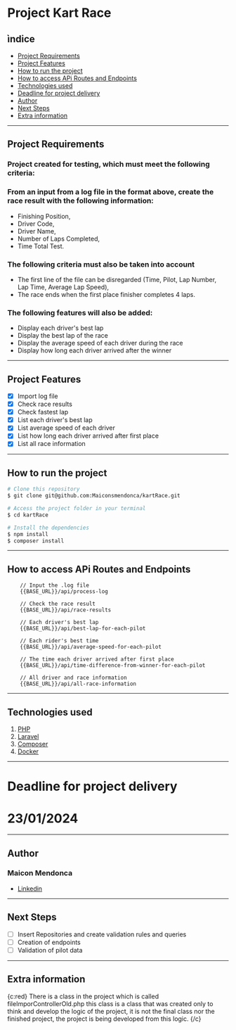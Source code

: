 # Project Kart Race

## ìndice
- <a href="#project-requirements">Project Requirements</a>
- <a href="#project-features">Project Features</a>
- <a href="#how-to-run-the-project">How to run the project</a>
- <a href="#how-to-access-api-routes-and-endpoints">How to access APi Routes and Endpoints</a>
- <a href="#technologies-used">Technologies used</a>
- <a href="#deadline-for-project-delivery">Deadline for project delivery</a>
- <a href="#author">Author</a>
- <a href="#next-steps">Next Steps</a>
- <a href="#extra-information">Extra information</a>

___

## Project Requirements

### Project created for testing, which must meet the following criteria:
### From an input from a log file in the format above, create the race result with the following information:
  * Finishing Position, 
  * Driver Code, 
  * Driver Name, 
  * Number of Laps Completed,
  * Time Total Test.


### The following criteria must also be taken into account
  * The first line of the file can be disregarded (Time, Pilot, Lap Number, Lap Time, Average Lap Speed),
  * The race ends when the first place finisher completes 4 laps.


### The following features will also be added:
  * Display each driver's best lap
  * Display the best lap of the race
  * Display the average speed of each driver during the race
  * Display how long each driver arrived after the winner

___

## Project Features

- [x] Import log file
- [x] Check race results
- [x] Check fastest lap
- [x] List each driver's best lap
- [x] List average speed of each driver
- [x] List how long each driver arrived after first place
- [x] List all race information

___

## How to run the project

```bash
# Clone this repository
$ git clone git@github.com:Maiconsmendonca/kartRace.git

# Access the project folder in your terminal
$ cd kartRace

# Install the dependencies
$ npm install
$ composer install
```

___

## How to access APi Routes and Endpoints

```
    // Input the .log file
    {{BASE_URL}}/api/process-log
    
    // Check the race result
    {{BASE_URL}}/api/race-results
    
    // Each driver's best lap
    {{BASE_URL}}/api/best-lap-for-each-pilot
    
    // Each rider's best time
    {{BASE_URL}}/api/average-speed-for-each-pilot
    
    // The time each driver arrived after first place
    {{BASE_URL}}/api/time-difference-from-winner-for-each-pilot
    
    // All driver and race information
    {{BASE_URL}}/api/all-race-information
```

___

## Technologies used

1. [PHP](https://www.php.net/)
2. [Laravel](https://laravel.com/)
3. [Composer](https://getcomposer.org/)
4. [Docker](https://www.docker.com/)

___

# Deadline for project delivery
   # 23/01/2024 

___

## Author
### Maicon Mendonca
* [Linkedin]()

___

## Next Steps

- [ ] Insert Repositories and create validation rules and queries
- [ ] Creation of endpoints
- [ ] Validation of pilot data

___

## **Extra information**

{c:red} There is a class in the project which is called fileImporControllerOld.php this class is a class that was created only to think and develop the logic of the project, it is not the final class nor the finished project, the project is being developed from this logic. {/c}
